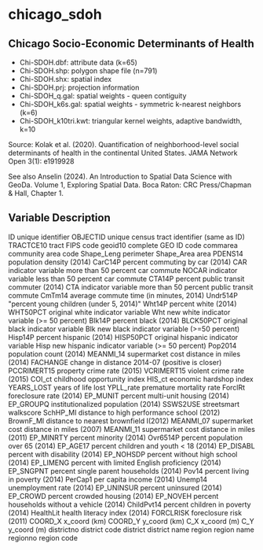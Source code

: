 
chicago_sdoh
============

Chicago Socio-Economic Determinants of Health
---------------------------------------------

* Chi-SDOH.dbf: attribute data (k=65)
* Chi-SDOH.shp: polygon shape file (n=791)
* Chi-SDOH.shx: spatial index
* Chi-SDOH.prj: projection information
* Chi-SDOH_q.gal: spatial weights - queen contiguity
* Chi-SDOH_k6s.gal: spatial weights - symmetric k-nearest neighbors (k=6)
* Chi-SDOH_k10tri.kwt: triangular kernel weights, adaptive bandwidth, k=10

Source: Kolak et al. (2020). Quantification of neighborhood-level social determinants
        of health in the continental United States. JAMA Network Open 3(1): e1919928

See also Anselin (2024). An Introduction to Spatial Data Science with GeoDa. Volume 1,
         Exploring Spatial Data. Boca Raton: CRC Press/Chapman & Hall, Chapter 1.

Variable	Description
---------------------------
ID		unique identifier
OBJECTID	unique census tract identifier (same as ID)
TRACTCE10	tract FIPS code
geoid10		complete GEO ID code
commarea	community area code
Shape_Leng	perimeter
Shape_Area	area
PDENS14		population density (2014)
CarC14P		percent commuting by car (2014)
CAR		indicator variable more than 50 percent car commute
NOCAR		indicator variable less than 50 percent car commute
CTA14P		percent public transit commuter (2014)
CTA		indicator variable more than 50 percent public transit commute
CmTm14		average commute time (in minutes, 2014)
Undr514P	"percent young children (under 5, 2014)"
Wht14P		percent white (2014)
WHT50PCT	original white indicator variable
Wht		new white indicator variable (>= 50 percent)
Blk14P		percent black (2014)
BLCK50PCT	original black indicator variable
Blk		new black indicator variable (>=50 percent)
Hisp14P		percent hispanic (2014)
HISP50PCT	original hispanic indicator variable
Hisp		new hispanic indicator variable (>= 50 percent)
Pop2014		population count (2014)
MEANMI_14	supermarket cost distance in miles (2014)
FACHANGE	change in distance 2014-07 (positive is closer)
PCCRIMERT15	property crime rate (2015)
VCRIMERT15	violent crime rate (2015)
COI_ct		childhood opportunity index
HIS_ct		economic hardshop index
YEARS_LOST	years of life lost
YPLL_rate	premature mortality rate
ForclRt		foreclosure rate (2014)
EP_MUNIT	percent multi-unit housing (2014)
EP_GROUPQ	institutionalized population (2014)
SSWS2USE	streetsmart walkscore
SchHP_MI	distance to high performance school (2012)
BrownF_MI	distance to nearest brownfield I(2012)
MEANMI_07	supermarket cost distance in miles (2007)
MEANMI_11	supermarket cost distance in miles (2011)
EP_MINRTY	percent minority (2014)
Ovr6514P	percent population over 65 (2014)
EP_AGE17	percent children and youth < 18 (2014)
EP_DISABL	percent with disability (2014)
EP_NOHSDP	percent without high school (2014)
EP_LIMENG	percent with limited English proficiency (2014)
EP_SNGPNT	percent single parent households (2014)
Pov14		percent living in poverty (2014)
PerCap1		per capita income (2014)
Unemp14		unemployment rate (2014)
EP_UNINSUR	percent uninsured (2014)
EP_CROWD	percent crowded housing (2014)
EP_NOVEH	percent households without a vehicle (2014)
ChildPvt14	percent children in poverty (2014)
HealthLit	health literacy index (2014)
FORCLRISK	foreclosure risk (2011)
COORD_X		x_coord (km)
COORD_Y		y_coord (km)
C_X		x_coord (m)
C_Y		y_coord (m)
districtno	district code
district	district name
region		region name
regionno	region code


